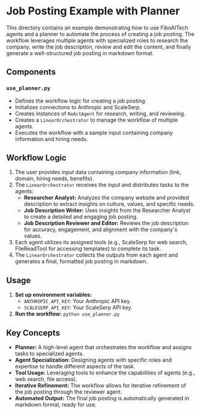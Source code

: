 # Job Posting Example with Planner

This directory contains an example demonstrating how to use FiboAITech agents and a planner to automate the process of creating a job posting. The workflow leverages multiple agents with specialized roles to research the company, write the job description, review and edit the content, and finally generate a well-structured job posting in markdown format.

## Components

### `use_planner.py`

- Defines the workflow logic for creating a job posting.
- Initializes connections to Anthropic and ScaleSerp.
- Creates instances of `ReActAgent` for research, writing, and reviewing.
- Creates a `LinearOrchestrator` to manage the workflow of multiple agents.
- Executes the workflow with a sample input containing company information and hiring needs.

## Workflow Logic

1. The user provides input data containing company information (link, domain, hiring needs, benefits).
2. The `LinearOrchestrator` receives the input and distributes tasks to the agents:
   - **Researcher Analyst:** Analyzes the company website and provided description to extract insights on culture, values, and specific needs.
   - **Job Description Writer:** Uses insights from the Researcher Analyst to create a detailed and engaging job posting.
   - **Job Description Reviewer and Editor:** Reviews the job description for accuracy, engagement, and alignment with the company's values.
3. Each agent utilizes its assigned tools (e.g., ScaleSerp for web search, FileReadTool for accessing templates) to complete its task.
4. The `LinearOrchestrator` collects the outputs from each agent and generates a final, formatted job posting in markdown.

## Usage

1. **Set up environment variables:**
   - `ANTHROPIC_API_KEY`: Your Anthropic API key.
   - `SCALESERP_API_KEY`: Your ScaleSerp API key.
2. **Run the workflow:** `python use_planner.py`

## Key Concepts

- **Planner:** A high-level agent that orchestrates the workflow and assigns tasks to specialized agents.
- **Agent Specialization:** Designing agents with specific roles and expertise to handle different aspects of the task.
- **Tool Usage:** Leveraging tools to enhance the capabilities of agents (e.g., web search, file access).
- **Iterative Refinement:** The workflow allows for iterative refinement of the job posting through the reviewer agent.
- **Automated Output:** The final job posting is automatically generated in markdown format, ready for use.
